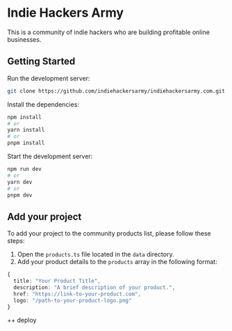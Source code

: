 # Indie Hackers Army

This is a community of indie hackers who are building profitable online businesses.

## Getting Started

Run the development server:

```bash
git clone https://github.com/indiehackersarmy/indiehackersarmy.com.git
```

Install the dependencies:

```bash
npm install
# or
yarn install
# or
pnpm install
```

Start the development server:

```bash
npm run dev
# or
yarn dev
# or
pnpm dev


```

## Add your project

To add your project to the community products list, please follow these steps:

1. Open the `products.ts` file located in the `data` directory.
2. Add your product details to the `products` array in the following format:

```ts
{
  title: "Your Product Title",
  description: "A brief description of your product.",
  href: "https://link-to-your-product.com",
  logo: "/path-to-your-product-logo.png"
}
```

++ deploy
